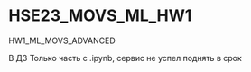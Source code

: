 # HSE23_MOVS_ML_HW1
HW1_ML_MOVS_ADVANCED

В ДЗ Только часть с .ipynb, сервис не успел поднять в срок

